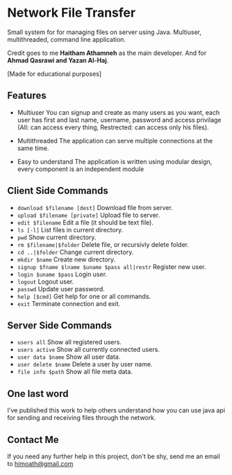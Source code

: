 # Network File Transfer
Small system for for managing files on server using Java.
Multiuser, multithreaded, command line application.

Credit goes to me **Haitham Athamneh** as the main developer. And for **Ahmad Qasrawi and Yazan Al-Haj**.

[Made for educational purposes]

## Features

* Multiuser
You can signup and create as many users as you want, each user has first and last name, username, password and access privilage (All: can access every thing, Restrected: can access only his files).

* Multithreaded
The application can serve multiple connections at the same time.

* Easy to understand
The application is written using modular design, every component is an independent module

## Client Side Commands
* `download $filename [dest]`
Download file from server.
* `upload $filename [private]`
Upload file to server.
* `edit $filename`
Edit a file (it should be text file).
* `ls [-l]`
List files in current directory.
* `pwd`
Show current directory.
* `rm $filename|$folder`
Delete file, or recursivly delete folder.
* `cd ..|$folder`
Change current directory.
* `mkdir $name`
Create new directory.
* `signup $fname $lname $uname $pass all|restr`
Register new user.
* `login $uname $pass`
Login user.
* `logout`
Logout user.
* `passwd`
Update user password.
* `help [$cmd]`
Get help for one or all commands.
* `exit`
Terminate connection and exit.

## Server Side Commands
* `users all`
Show all registered users.
* `users active`
Show all currently connected users.
* `user data $name`
Show all user data.
* `user delete $name`
Delete a user by user name.
* `file info $path`
Show all file meta data.

## One last word
I've published this work to help others understand how you can use java api for sending and receiving files through the network.

## Contact Me
If you need any further help in this project, don't be shy, send me an email to himoath@gmail.com

